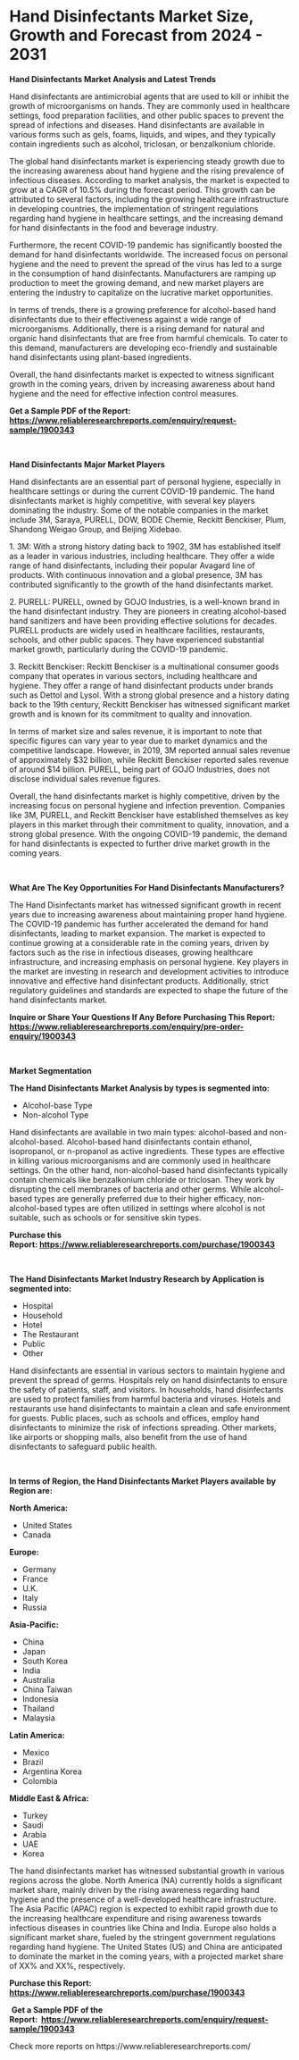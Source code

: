 <p><h1>Hand Disinfectants Market Size, Growth and Forecast from 2024 - 2031</h1></p><p><strong>Hand Disinfectants Market Analysis and Latest Trends</strong></p>
<p><p>Hand disinfectants are antimicrobial agents that are used to kill or inhibit the growth of microorganisms on hands. They are commonly used in healthcare settings, food preparation facilities, and other public spaces to prevent the spread of infections and diseases. Hand disinfectants are available in various forms such as gels, foams, liquids, and wipes, and they typically contain ingredients such as alcohol, triclosan, or benzalkonium chloride.</p><p>The global hand disinfectants market is experiencing steady growth due to the increasing awareness about hand hygiene and the rising prevalence of infectious diseases. According to market analysis, the market is expected to grow at a CAGR of 10.5% during the forecast period. This growth can be attributed to several factors, including the growing healthcare infrastructure in developing countries, the implementation of stringent regulations regarding hand hygiene in healthcare settings, and the increasing demand for hand disinfectants in the food and beverage industry.</p><p>Furthermore, the recent COVID-19 pandemic has significantly boosted the demand for hand disinfectants worldwide. The increased focus on personal hygiene and the need to prevent the spread of the virus has led to a surge in the consumption of hand disinfectants. Manufacturers are ramping up production to meet the growing demand, and new market players are entering the industry to capitalize on the lucrative market opportunities.</p><p>In terms of trends, there is a growing preference for alcohol-based hand disinfectants due to their effectiveness against a wide range of microorganisms. Additionally, there is a rising demand for natural and organic hand disinfectants that are free from harmful chemicals. To cater to this demand, manufacturers are developing eco-friendly and sustainable hand disinfectants using plant-based ingredients.</p><p>Overall, the hand disinfectants market is expected to witness significant growth in the coming years, driven by increasing awareness about hand hygiene and the need for effective infection control measures.</p></p>
<p><strong>Get a Sample PDF of the Report:&nbsp; <a href="https://www.reliableresearchreports.com/enquiry/request-sample/1900343">https://www.reliableresearchreports.com/enquiry/request-sample/1900343</a></strong></p>
<p>&nbsp;</p>
<p><strong>Hand Disinfectants Major Market Players</strong></p>
<p><p>Hand disinfectants are an essential part of personal hygiene, especially in healthcare settings or during the current COVID-19 pandemic. The hand disinfectants market is highly competitive, with several key players dominating the industry. Some of the notable companies in the market include 3M, Saraya, PURELL, DOW, BODE Chemie, Reckitt Benckiser, Plum, Shandong Weigao Group, and Beijing Xidebao.</p><p>1. 3M: With a strong history dating back to 1902, 3M has established itself as a leader in various industries, including healthcare. They offer a wide range of hand disinfectants, including their popular Avagard line of products. With continuous innovation and a global presence, 3M has contributed significantly to the growth of the hand disinfectants market.</p><p>2. PURELL: PURELL, owned by GOJO Industries, is a well-known brand in the hand disinfectant industry. They are pioneers in creating alcohol-based hand sanitizers and have been providing effective solutions for decades. PURELL products are widely used in healthcare facilities, restaurants, schools, and other public spaces. They have experienced substantial market growth, particularly during the COVID-19 pandemic.</p><p>3. Reckitt Benckiser: Reckitt Benckiser is a multinational consumer goods company that operates in various sectors, including healthcare and hygiene. They offer a range of hand disinfectant products under brands such as Dettol and Lysol. With a strong global presence and a history dating back to the 19th century, Reckitt Benckiser has witnessed significant market growth and is known for its commitment to quality and innovation.</p><p>In terms of market size and sales revenue, it is important to note that specific figures can vary year to year due to market dynamics and the competitive landscape. However, in 2019, 3M reported annual sales revenue of approximately $32 billion, while Reckitt Benckiser reported sales revenue of around $14 billion. PURELL, being part of GOJO Industries, does not disclose individual sales revenue figures.</p><p>Overall, the hand disinfectants market is highly competitive, driven by the increasing focus on personal hygiene and infection prevention. Companies like 3M, PURELL, and Reckitt Benckiser have established themselves as key players in this market through their commitment to quality, innovation, and a strong global presence. With the ongoing COVID-19 pandemic, the demand for hand disinfectants is expected to further drive market growth in the coming years.</p></p>
<p>&nbsp;</p>
<p><strong>What Are The Key Opportunities For Hand Disinfectants Manufacturers?</strong></p>
<p><p>The Hand Disinfectants market has witnessed significant growth in recent years due to increasing awareness about maintaining proper hand hygiene. The COVID-19 pandemic has further accelerated the demand for hand disinfectants, leading to market expansion. The market is expected to continue growing at a considerable rate in the coming years, driven by factors such as the rise in infectious diseases, growing healthcare infrastructure, and increasing emphasis on personal hygiene. Key players in the market are investing in research and development activities to introduce innovative and effective hand disinfectant products. Additionally, strict regulatory guidelines and standards are expected to shape the future of the hand disinfectants market.</p></p>
<p><strong>Inquire or Share Your Questions If Any Before Purchasing This Report: <a href="https://www.reliableresearchreports.com/enquiry/pre-order-enquiry/1900343">https://www.reliableresearchreports.com/enquiry/pre-order-enquiry/1900343</a></strong></p>
<p>&nbsp;</p>
<p><strong>Market Segmentation</strong></p>
<p><strong>The Hand Disinfectants Market Analysis by types is segmented into:</strong></p>
<p><ul><li>Alcohol-base Type</li><li>Non-alcohol Type</li></ul></p>
<p><p>Hand disinfectants are available in two main types: alcohol-based and non-alcohol-based. Alcohol-based hand disinfectants contain ethanol, isopropanol, or n-propanol as active ingredients. These types are effective in killing various microorganisms and are commonly used in healthcare settings. On the other hand, non-alcohol-based hand disinfectants typically contain chemicals like benzalkonium chloride or triclosan. They work by disrupting the cell membranes of bacteria and other germs. While alcohol-based types are generally preferred due to their higher efficacy, non-alcohol-based types are often utilized in settings where alcohol is not suitable, such as schools or for sensitive skin types.</p></p>
<p><strong>Purchase this Report:&nbsp;<a href="https://www.reliableresearchreports.com/purchase/1900343">https://www.reliableresearchreports.com/purchase/1900343</a></strong></p>
<p>&nbsp;</p>
<p><strong>The Hand Disinfectants Market Industry Research by Application is segmented into:</strong></p>
<p><ul><li>Hospital</li><li>Household</li><li>Hotel</li><li>The Restaurant</li><li>Public</li><li>Other</li></ul></p>
<p><p>Hand disinfectants are essential in various sectors to maintain hygiene and prevent the spread of germs. Hospitals rely on hand disinfectants to ensure the safety of patients, staff, and visitors. In households, hand disinfectants are used to protect families from harmful bacteria and viruses. Hotels and restaurants use hand disinfectants to maintain a clean and safe environment for guests. Public places, such as schools and offices, employ hand disinfectants to minimize the risk of infections spreading. Other markets, like airports or shopping malls, also benefit from the use of hand disinfectants to safeguard public health.</p></p>
<p>&nbsp;</p>
<p><strong>In terms of Region, the Hand Disinfectants Market Players available by Region are:</strong></p>
<p>
    <p> <strong> North America: </strong>
        <ul>
            <li>United States</li>
            <li>Canada</li>
        </ul>
        </p> 
    <p> <strong> Europe: </strong>
        <ul>
            <li>Germany</li>
            <li>France</li>
            <li>U.K.</li>
            <li>Italy</li>
            <li>Russia</li>
        </ul>
        </p> 
    <p> <strong> Asia-Pacific: </strong>
        <ul>
            <li>China</li>
            <li>Japan</li>
            <li>South Korea</li>
            <li>India</li>
            <li>Australia</li>
            <li>China Taiwan</li>
            <li>Indonesia</li>
            <li>Thailand</li>
            <li>Malaysia</li>
        </ul>
        </p> 
    <p> <strong> Latin America: </strong>
        <ul>
            <li>Mexico</li>
            <li>Brazil</li>
            <li>Argentina Korea</li>
            <li>Colombia</li>
        </ul>
        </p> 
    <p> <strong> Middle East & Africa: </strong>
        <ul>
            <li>Turkey</li>
            <li>Saudi</li>
            <li>Arabia</li>
            <li>UAE</li>
            <li>Korea</li>
        </ul>
    </p>
    </p>
<p><p>The hand disinfectants market has witnessed substantial growth in various regions across the globe. North America (NA) currently holds a significant market share, mainly driven by the rising awareness regarding hand hygiene and the presence of a well-developed healthcare infrastructure. The Asia Pacific (APAC) region is expected to exhibit rapid growth due to the increasing healthcare expenditure and rising awareness towards infectious diseases in countries like China and India. Europe also holds a significant market share, fueled by the stringent government regulations regarding hand hygiene. The United States (US) and China are anticipated to dominate the market in the coming years, with a projected market share of XX% and XX%, respectively.</p></p>
<p><strong>Purchase this Report: <a href="https://www.reliableresearchreports.com/purchase/1900343">https://www.reliableresearchreports.com/purchase/1900343</a></strong></p>
<p>&nbsp;<strong>Get a Sample PDF of the Report:&nbsp;&nbsp;<a href="https://www.reliableresearchreports.com/enquiry/request-sample/1900343">https://www.reliableresearchreports.com/enquiry/request-sample/1900343</a></strong></p>
<p><strong></strong></p>
<p>Check more reports on https://www.reliableresearchreports.com/</p>